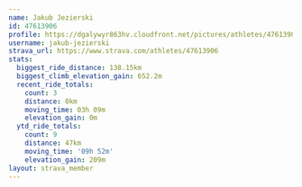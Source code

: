 ```yaml
---
name: Jakub Jezierski
id: 47613906
profile: https://dgalywyr863hv.cloudfront.net/pictures/athletes/47613906/14681924/1/large.jpg
username: jakub-jezierski
strava_url: https://www.strava.com/athletes/47613906
stats:
  biggest_ride_distance: 138.15km
  biggest_climb_elevation_gain: 652.2m
  recent_ride_totals:
    count: 3
    distance: 0km
    moving_time: 03h 09m
    elevation_gain: 0m
  ytd_ride_totals:
    count: 9
    distance: 47km
    moving_time: '09h 52m'
    elevation_gain: 209m
layout: strava_member
--- 
```

